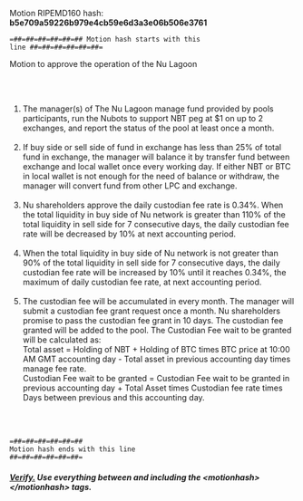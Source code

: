 Motion RIPEMD160 hash: **<calculatedmotionhash>b5e709a59226b979e4cb59e6d3a3e06b506e3761</calculatedmotionhash>**

<motionhash><p><code>=##=##=##=##=##=## Motion hash starts with this line ##=##=##=##=##=##=</code></p><p><motiontext><p>Motion to approve the operation of the Nu Lagoon</p><br><ol><br><li>The manager(s) of The Nu Lagoon manage fund provided by pools participants, run the Nubots to support NBT peg at $1 on up to 2 exchanges, and report the status of the pool at least once a month.</li><br><li>If buy side or sell side of fund in exchange has less than 25% of total fund in exchange, the manager will balance it by transfer fund between exchange and local wallet once every working day. If either NBT or BTC in local wallet is not enough for the need of balance or withdraw, the manager will convert fund from other LPC and exchange.</li><br><li>Nu shareholders approve the daily custodian fee rate is 0.34%. When the total liquidity in buy side of Nu network is greater than 110% of the total liquidity in sell side for 7 consecutive days, the daily custodian fee rate will be decreased by 10% at next accounting period.</li><br><li>When the total liquidity in buy side of Nu network is not greater than 90% of the total liquidity in sell side for 7 consecutive days, the daily custodian fee rate will be increased by 10% until it reaches 0.34%, the maximum of daily custodian fee rate, at next accounting period.</li><br><li>The custodian fee will be accumulated in every month. The manager will submit a custodian fee grant request once a month. Nu shareholders promise to pass the custodian fee grant in 10 days. The custodian fee granted will be added to the pool. The Custodian Fee wait to be granted will be calculated as:<br>Total asset = Holding of NBT + Holding of BTC times BTC price at 10:00 AM GMT accounting day - Total asset in previous accounting day times manage fee rate.<br>Custodian Fee wait to be granted = Custodian Fee wait to be granted in previous accounting day + Total Asset times Custodian fee rate times Days between previous and this accounting day.</li><br></ol><br></motiontext></p><p><code>=##=##=##=##=##=## Motion hash ends with this line ##=##=##=##=##=##=</code></p></motionhash>

<p><h5><a href="http://assistant.mj2p.co.uk/b5e709a59226b979e4cb59e6d3a3e06b506e3761.txt">Verify.</a> Use everything between and including the &lt;motionhash&gt;&lt;/motionhash&gt; tags.</h5></p>